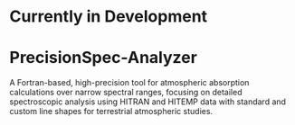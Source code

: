 # Currently in Development

# PrecisionSpec-Analyzer
A Fortran-based, high-precision tool for atmospheric absorption calculations over narrow spectral ranges, focusing on detailed spectroscopic analysis using HITRAN and HITEMP data with standard and custom line shapes for terrestrial atmospheric studies.
